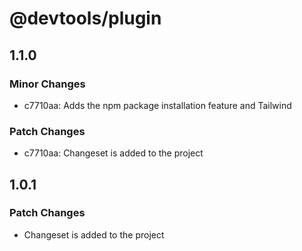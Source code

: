 # @devtools/plugin

## 1.1.0

### Minor Changes

- c7710aa: Adds the npm package installation feature and Tailwind

### Patch Changes

- c7710aa: Changeset is added to the project

## 1.0.1

### Patch Changes

- Changeset is added to the project
